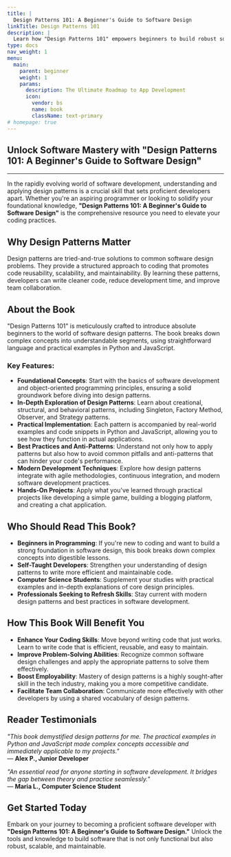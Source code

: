 ```yaml
---
title: |
  Design Patterns 101: A Beginner's Guide to Software Design
linkTitle: Design Patterns 101
description: |
  Learn how "Design Patterns 101" empowers beginners to build robust software using practical design patterns in Python and JavaScript. Elevate your coding skills today.
type: docs
nav_weight: 1
menu:
  main:
    parent: beginner
    weight: 1
    params:
      description: The Ultimate Roadmap to App Development
      icon:
        vendor: bs
        name: book
        className: text-primary
# homepage: true
---
```



## Unlock Software Mastery with "Design Patterns 101: A Beginner's Guide to Software Design"


---

In the rapidly evolving world of software development, understanding and applying design patterns is a crucial skill that sets proficient developers apart. Whether you're an aspiring programmer or looking to solidify your foundational knowledge, **"Design Patterns 101: A Beginner's Guide to Software Design"** is the comprehensive resource you need to elevate your coding practices.

## Why Design Patterns Matter

Design patterns are tried-and-true solutions to common software design problems. They provide a structured approach to coding that promotes code reusability, scalability, and maintainability. By learning these patterns, developers can write cleaner code, reduce development time, and improve team collaboration.

## About the Book

"Design Patterns 101" is meticulously crafted to introduce absolute beginners to the world of software design patterns. The book breaks down complex concepts into understandable segments, using straightforward language and practical examples in Python and JavaScript.

### Key Features:

- **Foundational Concepts**: Start with the basics of software development and object-oriented programming principles, ensuring a solid groundwork before diving into design patterns.
- **In-Depth Exploration of Design Patterns**: Learn about creational, structural, and behavioral patterns, including Singleton, Factory Method, Observer, and Strategy patterns.
- **Practical Implementation**: Each pattern is accompanied by real-world examples and code snippets in Python and JavaScript, allowing you to see how they function in actual applications.
- **Best Practices and Anti-Patterns**: Understand not only how to apply patterns but also how to avoid common pitfalls and anti-patterns that can hinder your code's performance.
- **Modern Development Techniques**: Explore how design patterns integrate with agile methodologies, continuous integration, and modern software development practices.
- **Hands-On Projects**: Apply what you've learned through practical projects like developing a simple game, building a blogging platform, and creating a chat application.

## Who Should Read This Book?

- **Beginners in Programming**: If you're new to coding and want to build a strong foundation in software design, this book breaks down complex concepts into digestible lessons.
- **Self-Taught Developers**: Strengthen your understanding of design patterns to write more efficient and maintainable code.
- **Computer Science Students**: Supplement your studies with practical examples and in-depth explanations of core design principles.
- **Professionals Seeking to Refresh Skills**: Stay current with modern design patterns and best practices in software development.

## How This Book Will Benefit You

- **Enhance Your Coding Skills**: Move beyond writing code that just works. Learn to write code that is efficient, reusable, and easy to maintain.
- **Improve Problem-Solving Abilities**: Recognize common software design challenges and apply the appropriate patterns to solve them effectively.
- **Boost Employability**: Mastery of design patterns is a highly sought-after skill in the tech industry, making you a more competitive candidate.
- **Facilitate Team Collaboration**: Communicate more effectively with other developers by using a shared vocabulary of design patterns.

## Reader Testimonials

*"This book demystified design patterns for me. The practical examples in Python and JavaScript made complex concepts accessible and immediately applicable to my projects."*  
— **Alex P., Junior Developer**

*"An essential read for anyone starting in software development. It bridges the gap between theory and practice seamlessly."*  
— **Maria L., Computer Science Student**

## Get Started Today

Embark on your journey to becoming a proficient software developer with **"Design Patterns 101: A Beginner's Guide to Software Design."** Unlock the tools and knowledge to build software that is not only functional but also robust, scalable, and maintainable.

